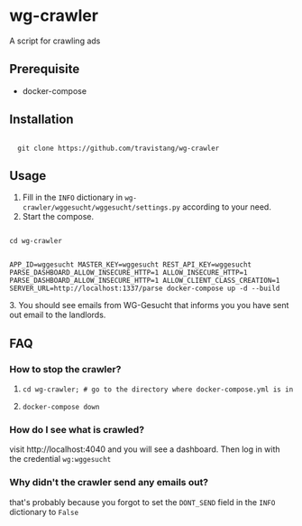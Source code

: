 # wg-crawler
A script for crawling ads

## Prerequisite
* docker-compose

## Installation
<code>
  git clone https://github.com/travistang/wg-crawler
</code>

## Usage
1. Fill in the <code>INFO</code> dictionary in <code>wg-crawler/wggesucht/wggesucht/settings.py</code> according to your need.
2. Start the compose.
<p><code>
cd wg-crawler
</code></p>
<p><code>
APP_ID=wggesucht MASTER_KEY=wggesucht REST_API_KEY=wggesucht PARSE_DASHBOARD_ALLOW_INSECURE_HTTP=1 ALLOW_INSECURE_HTTP=1 PARSE_DASHBOARD_ALLOW_INSECURE_HTTP=1 ALLOW_CLIENT_CLASS_CREATION=1 SERVER_URL=http://localhost:1337/parse docker-compose up -d --build
</code></p>
3. You should see emails from WG-Gesucht that informs you you have sent out email to the landlords.

## FAQ
### How to stop the crawler?

1. <p><code>cd wg-crawler; # go to the directory where docker-compose.yml is in</code></p>
2. <p><code>docker-compose down</code></p>

### How do I see what is crawled?
visit http://localhost:4040 and you will see a dashboard. Then log in with the credential <code>wg:wggesucht</code>

### Why didn't the crawler send any emails out?
that's probably because you forgot to set the <code>DONT_SEND</code> field in the <code>INFO</code> dictionary to <code>False</code>
